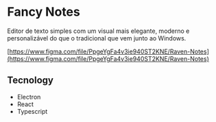 # Fancy Notes

Editor de texto simples com um visual mais elegante, moderno e personalizável do que o tradicional que vem junto ao Windows.

[https://www.figma.com/file/PpgeYgFa4v3ie940ST2KNE/Raven-Notes](https://www.figma.com/file/PpgeYgFa4v3ie940ST2KNE/Raven-Notes)

## Tecnology

- Electron
- React
- Typescript
